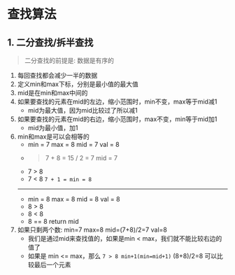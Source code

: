 # 查找算法
## 1. 二分查找/拆半查找
> 二分查找的前提是: 数据是有序的
1. 每回查找都会减少一半的数据
2. 定义min和max下标，分别是最小值的最大值
3. mid是在min和max中间的
4. 如果要查找的元素在mid的左边，缩小范围时，min不变，max等于mid减1
   - mid为最大值，因为mid比较过了所以减1
5. 如果要查找的元素在mid的右边，缩小范围时，max不变，min等于mid加1
   - mid为最小值，加1
6. min和max是可以会相等的
   - min = 7 max = 8 mid = 7 val = 8
   - > 7 + 8 = 15 / 2 = 7 mid = 7
   - 7 > 8
   - 7 < 8 `7 + 1 = min = 8`
   - ----------------------
   - min = 8 max = 8 mid = 8 val = 8
   - 8 > 8
   - 8 < 8
   - 8 == 8 return mid
7. 如果只剩两个数: min=7 max=8 mid=(7+8)/2=7  val=8
   - 我们是通过mid来查找值的，如果是min < max，我们就不能比较右边的值了
   - 如果是 min <= max，那么 `7 > 8 min+1(min=mid+1)` (8+8)/2=8 可以比较最后一个元素 